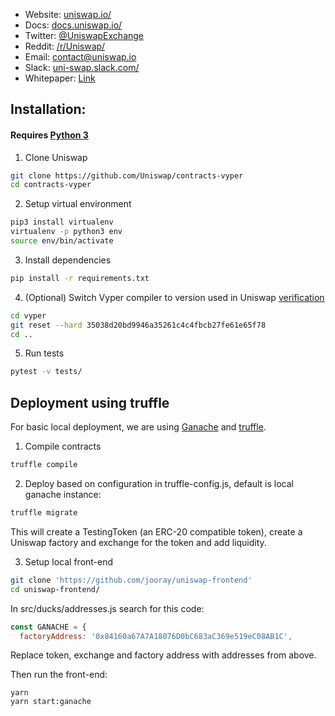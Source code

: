 * Website: [uniswap.io/](https://uniswap.io/)
* Docs: [docs.uniswap.io/](https://docs.uniswap.io/)
* Twitter: [@UniswapExchange](https://twitter.com/UniswapExchange)
* Reddit: [/r/Uniswap/](https://www.reddit.com/r/UniSwap/)
* Email: [contact@uniswap.io](mailto:contact@uniswap.io)
* Slack: [uni-swap.slack.com/](https://join.slack.com/t/uni-swap/shared_invite/enQtNDYwMjg1ODc5ODA4LWEyYmU0OGU1ZGQ3NjE4YzhmNzcxMDAyM2ExNzNkZjZjZjcxYTkwNzU0MGE3M2JkNzMxOTA2MzE2ZWM0YWQwNjU)
* Whitepaper: [Link](https://hackmd.io/C-DvwDSfSxuh-Gd4WKE_ig)

## Installation:

#### Requires [Python 3](https://www.python.org/download/releases/3.0/)

1) Clone Uniswap

```bash
git clone https://github.com/Uniswap/contracts-vyper
cd contracts-vyper
```

2) Setup virtual environment

```bash
pip3 install virtualenv
virtualenv -p python3 env
source env/bin/activate
```

3) Install dependencies

```bash
pip install -r requirements.txt
```

4) (Optional) Switch Vyper compiler to version used in Uniswap [verification](https://github.com/runtimeverification/verified-smart-contracts/tree/uniswap/uniswap)  

```bash
cd vyper
git reset --hard 35038d20bd9946a35261c4c4fbcb27fe61e65f78
cd ..
```

5) Run tests

```bash
pytest -v tests/
```

## Deployment using truffle

For basic local deployment, we are using [Ganache](https://truffleframework.com/ganache) and [truffle](https://truffleframework.com/).

1) Compile contracts

```bash
truffle compile
```

2) Deploy based on configuration in truffle-config.js, default is local
ganache instance:

```bash
truffle migrate
```

This will create a TestingToken (an ERC-20 compatible token), create a Uniswap factory and exchange for the token and add liquidity.

3) Setup local front-end

```bash
git clone 'https://github.com/jooray/uniswap-frontend'
cd uniswap-frontend/
```

In src/ducks/addresses.js search for this code:

```javascript
const GANACHE = {
  factoryAddress: '0x84160a67A7A18076D0bC683aC369e519eC08AB1C',
```

Replace token, exchange and factory address with addresses from above.

Then run the front-end:

```
yarn
yarn start:ganache
```
